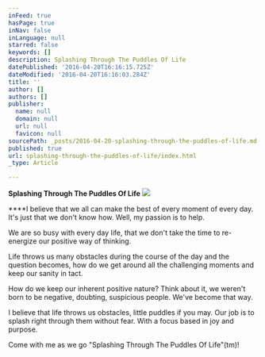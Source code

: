 ```yaml
---
inFeed: true
hasPage: true
inNav: false
inLanguage: null
starred: false
keywords: []
description: Splashing Through The Puddles Of Life
datePublished: '2016-04-20T16:16:15.725Z'
dateModified: '2016-04-20T16:16:03.284Z'
title: ''
author: []
authors: []
publisher:
  name: null
  domain: null
  url: null
  favicon: null
sourcePath: _posts/2016-04-20-splashing-through-the-puddles-of-life.md
published: true
url: splashing-through-the-puddles-of-life/index.html
_type: Article

---
```

**Splashing Through The Puddles Of Life**
![](https://the-grid-user-content.s3-us-west-2.amazonaws.com/d68d01f5-a7a6-4703-b0e1-c061c8c99af6.jpg)

****I believe that we all can make the best of every moment of every day. It's just that we don't know how. Well, my passion is to help.

We are so busy with every day life, that we don't take the time to re-energize our positive way of thinking.

Life throws us many obstacles during 
the course of the day and the question becomes, how do we get around all
the challenging moments and keep our sanity in tact.

How do we keep our inherent positive 
nature?  Think about it, we weren't born to be negative, doubting, 
suspicious people.  We've become that way.

I believe that life throws us 
obstacles, little puddles if you may.  Our job is to splash right 
through them without fear.  With a focus based in joy and purpose.

Come with me as we go "Splashing Through The Puddles Of Life"(tm)!